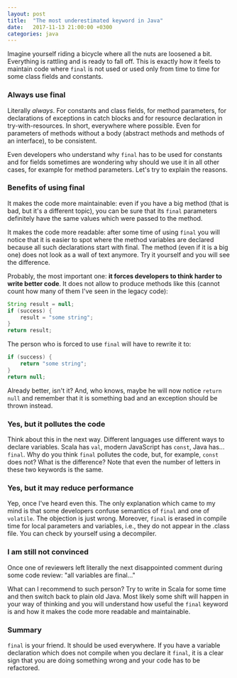 ```yaml
---
layout: post
title:  "The most underestimated keyword in Java"
date:   2017-11-13 21:00:00 +0300
categories: java
---
```


Imagine yourself riding a bicycle where all the nuts are loosened a bit. Everything is rattling and is ready to fall off. This is exactly how it feels to maintain code where `final` is not used or used only from time to time for some class fields and constants.

### Always use final

Literally _always_. For constants and class fields, for method parameters, for declarations of exceptions in catch blocks and for resource declaration in try-with-resources. In short, everywhere where possible. Even for parameters of methods without a body (abstract methods and methods of an interface), to be consistent.

Even developers who understand why `final` has to be used for constants and for fields sometimes are wondering why should we use it in all other cases, for example for method parameters. Let's try to explain the reasons.

### Benefits of using final

It makes the code more maintainable: even if you have a big method (that is bad, but it's a different topic), you can be sure that its `final` parameters definitely have the same values which were passed to the method.

It makes the code more readable: after some time of using `final` you will notice that it is easier to spot where the method variables are declared because all such declarations start with final. The method (even if it is a big one) does not look as a wall of text anymore. Try it yourself and you will see the difference.

Probably, the most important one: __it forces developers to think harder to write better code__. It does not allow to produce methods like this (cannot count how many of them I've seen in the legacy code):
```java
String result = null;
if (success) {
    result = "some string";
}
return result;
```
The person who is forced to use `final` will have to rewrite it to:
```java
if (success) {
    return "some string";
}
return null;
```
Already better, isn't it? And, who knows, maybe he will now notice `return null` and remember that it is something bad and an exception should be thrown instead.

### Yes, but it pollutes the code

Think about this in the next way. Different languages use different ways to declare variables. Scala has `val`, modern JavaScript has `const`, Java has... `final`. Why do you think `final` pollutes the code, but, for example, `const` does not? What is the difference? Note that even the number of letters in these two keywords is the same.

### Yes, but it may reduce performance

Yep, once I've heard even this. The only explanation which came to my mind is that some developers confuse semantics of `final` and one of `volatile`. The objection is just wrong. Moreover, `final` is erased in compile time for local parameters and variables, i.e., they do not appear in the .class file. You can check by yourself using a decompiler.

### I am still not convinced

Once one of reviewers left literally the next disappointed comment during some code review: "all variables are final..."

What can I recommend to such person? Try to write in Scala for some time and then switch back to plain old Java. Most likely some shift will happen in your way of thinking and you will understand how useful the `final` keyword is and how it makes the code more readable and maintainable.

### Summary

`final` is your friend. It should be used everywhere. If you have a variable declaration which does not compile when you declare it `final`, it is a clear sign that you are doing something wrong and your code has to be refactored.